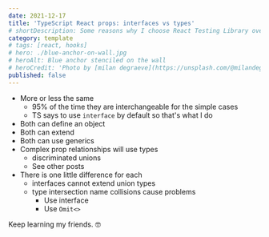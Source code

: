 ```yaml
---
date: 2021-12-17
title: 'TypeScript React props: interfaces vs types'
# shortDescription: Some reasons why I choose React Testing Library over Enzyme for testing React components
category: template
# tags: [react, hooks]
# hero: ./blue-anchor-on-wall.jpg
# heroAlt: Blue anchor stenciled on the wall
# heroCredit: 'Photo by [milan degraeve](https://unsplash.com/@milandegraeve)'
published: false
---
```


- More or less the same
  - 95% of the time they are interchangeable for the simple cases
  - TS says to use `interface` by default so that's what I do
- Both can define an object
- Both can extend
- Both can use generics
- Complex prop relationships will use types
  - discriminated unions
  - See other posts
- There is one little difference for each
  - interfaces cannot extend union types
  - type intersection name collisions cause problems
    - Use interface
    - Use `Omit<>`

Keep learning my friends. 🤓
